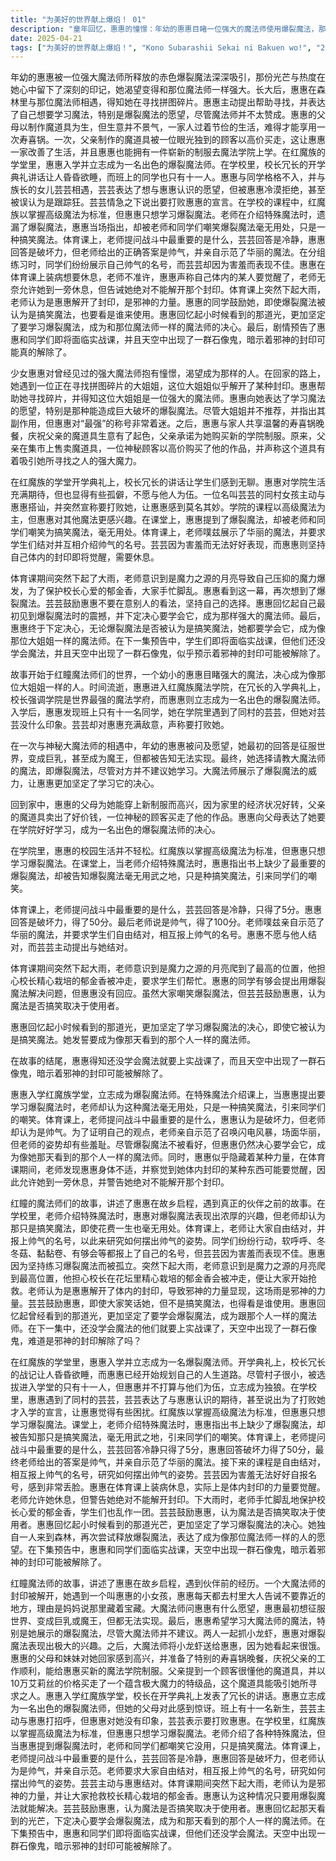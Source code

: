```yaml
---
title: "为美好的世界献上爆焰！ 01"
description: "童年回忆，惠惠的憧憬：年幼的惠惠目睹一位强大的魔法师使用爆裂魔法，那份光芒与热度深深烙印在她心中，立志要成为像她一样的人。童年回忆，与魔法师的相遇：惠惠在森林中遇到那位魔法师，她正在寻找拼图碎片。惠惠提出学习魔法的愿望，特别是爆裂魔法，尽管魔法师并不建议。红魔族的家庭，温馨的家庭：惠惠回到家中，家人为她准备了丰盛的寿喜锅晚餐，庆祝父亲的魔道具生意有所进展，并承诺为惠惠购买新的学院制服。红魔族的家庭，父亲的魔道具生意：惠惠的父亲在集市上售卖魔道具，一位神秘顾客以高价购买了他的作品，称其蕴含着强大的魔力，能吸引她所寻找之人。魔法学院的入学，入学典礼：惠惠进入红魔族魔法学院，校长发表冗长的讲话，强调学院是世界最强的魔法学府。惠惠立志成为一名出色的爆裂魔法师。魔法学院的入学，同学：惠惠的同学只有十一人，她在学院里遇到了同村的芸芸，芸芸声称要打败惠惠。惠惠开始了在赤色牢笼的校园生活。学院生活，爆裂魔法的争议：在特殊魔法介绍课上，惠惠提出学习爆裂魔法，但老师认为它毫无用武之地，只是搞笑魔法，引来同学们的嘲笑。学院生活，体育课：体育课上，老师提问战斗中最重要的是什么，惠惠回答是破坏力，但老师认为是帅气。老师示范了召唤闪电风暴，场面华丽但有些羞耻。结对练习与突发事件，结对练习：体育课进行结对练习，同学们纷纷报上帅气的名号。芸芸因为害羞而表现不佳。惠惠因为坚持练习爆裂魔法而被孤立。结对练习与突发事件，突如其来的大雨：突然下起大雨，老师意识到是魔力之源的月亮爬到最高位置。为了保护校长花坛里的郁金香，大家开始抢救。老师认为是惠惠解开了体内的封印，导致邪神的力量显现。惠惠的决心，芸芸的鼓励：芸芸鼓励惠惠，认为魔法是否搞笑取决于使用者。惠惠回忆起小时候看到的那道光芒，更加坚定了学习爆裂魔法的决心。惠惠的决心，再次施放爆裂魔法：惠惠独自一人来到森林，再次尝试释放爆裂魔法，表达了成为像那位魔法师一样的人的愿望。下集预告，实战课的危机：下集预告中，同学们即将面临实战课，但他们还没学会魔法。天空中出现一群石像鬼，暗示邪神的封印可能被解除了。"
date: 2025-04-21
tags: ["为美好的世界献上爆焰！", "Kono Subarashii Sekai ni Bakuen wo!", "202304"]
---
```


年幼的惠惠被一位强大魔法师所释放的赤色爆裂魔法深深吸引，那份光芒与热度在她心中留下了深刻的印记，她渴望变得和那位魔法师一样强大。长大后，惠惠在森林里与那位魔法师相遇，得知她在寻找拼图碎片。惠惠主动提出帮助寻找，并表达了自己想要学习魔法，特别是爆裂魔法的愿望，尽管魔法师并不太赞成。惠惠的父母以制作魔道具为生，但生意并不景气，一家人过着节俭的生活，难得才能享用一次寿喜锅。一次，父亲制作的魔道具被一位眼光独到的顾客以高价买走，这让惠惠一家改善了生活，并且惠惠也能拥有一件崭新的制服去魔法学院上学。在红魔族的学堂里，惠惠入学并立志成为一名出色的爆裂魔法师。在学校里，校长冗长的开学典礼讲话让人昏昏欲睡，而班上的同学也只有十一人。惠惠与同学格格不入，并与族长的女儿芸芸相遇，芸芸表达了想与惠惠认识的愿望，但被惠惠冷漠拒绝，甚至被误认为是跟踪狂。芸芸情急之下说出要打败惠惠的宣言。在学校的课程中，红魔族以掌握高级魔法为标准，但惠惠只想学习爆裂魔法。老师在介绍特殊魔法时，遗漏了爆裂魔法，惠惠当场指出，却被老师和同学们嘲笑爆裂魔法毫无用处，只是一种搞笑魔法。体育课上，老师提问战斗中最重要的是什么，芸芸回答是冷静，惠惠回答是破坏力，但老师给出的正确答案是帅气，并亲自示范了华丽的魔法。在分组练习时，同学们纷纷展示自己帅气的名号，而芸芸却因为害羞而表现不佳。惠惠在体育课上装病想要休息，老师不准许，惠惠声称自己体内的某人要觉醒了，老师无奈允许她到一旁休息，但告诫她绝对不能解开那个封印。体育课上突然下起大雨，老师认为是惠惠解开了封印，是邪神的力量。惠惠的同学鼓励她，即使爆裂魔法被认为是搞笑魔法，也要看是谁来使用。惠惠回忆起小时候看到的那道光，更加坚定了要学习爆裂魔法，成为和那位魔法师一样的魔法师的决心。最后，剧情预告了惠惠和同学们即将面临实战课，并且天空中出现了一群石像鬼，暗示着邪神的封印可能真的解除了。

少女惠惠对曾经见过的强大魔法师抱有憧憬，渴望成为那样的人。在回家的路上，她遇到一位正在寻找拼图碎片的大姐姐，这位大姐姐似乎解开了某种封印。惠惠帮助她寻找碎片，并得知这位大姐姐是一位强大的魔法师。惠惠向她表达了学习魔法的愿望，特别是那种能造成巨大破坏的爆裂魔法。尽管大姐姐并不推荐，并指出其副作用，但惠惠对“最强”的称号非常着迷。之后，惠惠与家人共享温馨的寿喜锅晚餐，庆祝父亲的魔道具生意有了起色，父亲承诺为她购买新的学院制服。原来，父亲在集市上售卖魔道具，一位神秘顾客以高价购买了他的作品，并声称这个道具有着吸引她所寻找之人的强大魔力。

在红魔族的学堂开学典礼上，校长冗长的讲话让学生们感到无聊。惠惠对学院生活充满期待，但也显得有些孤僻，不愿与他人为伍。一位名叫芸芸的同村女孩主动与惠惠搭讪，并突然宣称要打败她，让惠惠感到莫名其妙。学院的课程以高级魔法为主，但惠惠对其他魔法更感兴趣。在课堂上，惠惠提到了爆裂魔法，却被老师和同学们嘲笑为搞笑魔法，毫无用处。体育课上，老师噗兹展示了华丽的魔法，并要求学生们结对并互相介绍帅气的名号。芸芸因为害羞而无法好好表现，而惠惠则坚持自己体内的封印即将觉醒，需要休息。

体育课期间突然下起了大雨，老师意识到是魔力之源的月亮导致自己压抑的魔力爆发，为了保护校长心爱的郁金香，大家手忙脚乱。惠惠看到这一幕，再次想到了爆裂魔法。芸芸鼓励惠惠不要在意别人的看法，坚持自己的选择。惠惠回忆起自己最初见到爆裂魔法时的震撼，并下定决心要学会它，成为那样强大的魔法师。最后，惠惠终于下定决心，无论爆裂魔法是否被认为是搞笑魔法，她都要学会它，成为像那位大姐姐一样的魔法师。在下一集预告中，学生们即将面临实战课，但他们还没学会魔法，并且天空中出现了一群石像鬼，似乎预示着邪神的封印可能被解除了。

故事开始于红瞳魔法师们的世界，一个幼小的惠惠目睹强大的魔法，决心成为像那位大姐姐一样的人。时间流逝，惠惠进入红魔族魔法学院，在冗长的入学典礼上，校长强调学院是世界最强的魔法学府，而惠惠则立志成为一名出色的爆裂魔法师。入学后，惠惠发现班上只有十一名同学，她在学院里遇到了同村的芸芸，但她对芸芸没什么印象。芸芸却对惠惠充满敌意，声称要打败她。

在一次与神秘大魔法师的相遇中，年幼的惠惠被问及愿望，她最初的回答是征服世界，变成巨乳，甚至成为魔王，但都被告知无法实现。最终，她选择请教大魔法师的魔法，即爆裂魔法，尽管对方并不建议她学习。大魔法师展示了爆裂魔法的威力，让惠惠更加坚定了学习它的决心。

回到家中，惠惠的父母为她能穿上新制服而高兴，因为家里的经济状况好转，父亲的魔道具卖出了好价钱，一位神秘的顾客买走了他的作品。惠惠向父母表达了她要在学院好好学习，成为一名出色的爆裂魔法师的决心。

在学院里，惠惠的校园生活并不轻松。红魔族以掌握高级魔法为标准，但惠惠只想学习爆裂魔法。在课堂上，当老师介绍特殊魔法时，惠惠指出书上缺少了最重要的爆裂魔法，却被告知爆裂魔法毫无用武之地，只是种搞笑魔法，引来同学们的嘲笑。

体育课上，老师提问战斗中最重要的是什么，芸芸回答是冷静，只得了5分。惠惠回答是破坏力，得了50分。最后老师说是帅气，得了100分。老师噗兹亲自示范了华丽的魔法，并要求学生们自由结对，相互报上帅气的名号。惠惠不愿与他人结对，而芸芸主动提出与她结对。

体育课期间突然下起大雨，老师意识到是魔力之源的月亮爬到了最高的位置，他担心校长精心栽培的郁金香被冲走，要求学生们帮忙。惠惠的同学有够会提出用爆裂魔法解决问题，但惠惠没有回应。虽然大家嘲笑爆裂魔法，但芸芸鼓励惠惠，认为魔法是否搞笑取决于使用者。

惠惠回忆起小时候看到的那道光，更加坚定了学习爆裂魔法的决心，即使它被认为是搞笑魔法。她发誓要成为像那天看到的那个人一样的魔法师。

在故事的结尾，惠惠得知还没学会魔法就要上实战课了，而且天空中出现了一群石像鬼，暗示着邪神的封印可能被解除了。

惠惠入学红魔族学堂，立志成为爆裂魔法师。在特殊魔法介绍课上，当惠惠提出要学习爆裂魔法时，老师却认为这种魔法毫无用处，只是一种搞笑魔法，引来同学们的嘲笑。体育课上，老师提问战斗中最重要的是什么，惠惠认为是破坏力，但老师却认为是帅气。为了证明自己的观点，老师亲自示范了召唤闪电风暴，场面华丽，但老师的姿势却有些羞耻。尽管爆裂魔法不被看好，但惠惠仍然决心要学会它，成为像她那天看到的那个人一样的魔法师。同时，惠惠似乎隐藏着某种力量，在体育课期间，老师发现惠惠身体不适，并察觉到她体内封印的某种东西可能要觉醒，因此允许她到一旁休息，并警告她绝对不能解开那个封印。

红瞳的魔法师们的故事，讲述了惠惠在故乡启程，遇到真正的伙伴之前的故事。在学校里，老师介绍特殊魔法时，惠惠对爆裂魔法表现出浓厚的兴趣，但老师却认为那只是搞笑魔法，即使花费一生也毫无用处。体育课上，老师让大家自由结对，并报上帅气的名号，以此来研究如何摆出帅气的姿势。同学们纷纷行动，软呼呼、冬冬菇、黏黏卷、有够会等都报上了自己的名号，但芸芸因为害羞而表现不佳。惠惠因为坚持练习爆裂魔法而被孤立。突然下起大雨，老师意识到是魔力之源的月亮爬到最高位置，他担心校长在花坛里精心栽培的郁金香会被冲走，便让大家开始抢救。老师认为是惠惠解开了体内的封印，导致邪神的力量显现，这场雨是邪神的力量。芸芸鼓励惠惠，即使大家笑话她，但不是搞笑魔法，也得看是谁使用。惠惠回忆起曾经看到的那道光，更加坚定了要学会爆裂魔法，成为跟那个人一样的魔法师。在下一集中，还没学会魔法的他们就要上实战课了，天空中出现了一群石像鬼，难道是邪神的封印解除了吗？

在红魔族的学堂里，惠惠入学并立志成为一名爆裂魔法师。开学典礼上，校长冗长的战记让人昏昏欲睡，而惠惠已经开始规划自己的人生道路。尽管村子很小，被选拔进入学堂的只有十一人，但惠惠并不打算与他们为伍，立志成为独狼。在学校里，惠惠遇到了同村的芸芸，芸芸表达了与惠惠认识的期待，甚至说出为了打败她才入学的宣言，让惠惠觉得有些困扰。红魔族以掌握高级魔法为标准，但惠惠只想学习爆裂魔法。课堂上，老师介绍特殊魔法时，惠惠指出书上缺少了爆裂魔法，却被告知那只是搞笑魔法，毫无用武之地，引来同学们的嘲笑。体育课上，老师提问战斗中最重要的是什么，芸芸回答冷静只得了5分，惠惠回答破坏力得了50分，最终老师给出的答案是帅气，并亲自示范了华丽的魔法。接下来的课程是自由结对，相互报上帅气的名号，研究如何摆出帅气的姿势。芸芸因为害羞无法好好自报名号，感到非常丢脸。惠惠在体育课上装病休息，实际上是体内封印的力量要觉醒。老师允许她休息，但警告她绝对不能解开封印。下大雨时，老师手忙脚乱地保护校长心爱的郁金香，学生们也乱作一团。芸芸鼓励惠惠，认为魔法是否搞笑取决于使用者。惠惠回忆起小时候看到的那道光芒，更加坚定了学习爆裂魔法的决心。她独自一人来到森林，再次尝试释放爆裂魔法，表达了成为像那位魔法师一样的人的愿望。在下集预告中，惠惠和同学们面临实战课，天空中出现一群石像鬼，暗示着邪神的封印可能被解除了。

红瞳魔法师的故事，讲述了惠惠在故乡启程，遇到伙伴前的经历。一个大魔法师的封印被解开，她遇到一个叫惠惠的小女孩，惠惠每天都去村里大人告诫不要靠近的地方，理由是妈妈说那里藏着宝藏。大魔法师问惠惠有什么愿望，惠惠最初想征服世界、变成巨乳或魔王，但都无法实现。最后，惠惠希望学习大魔法师的魔法，特别是她展示的爆裂魔法，尽管大魔法师并不建议。两人一起抓小龙虾，惠惠对爆裂魔法表现出极大的兴趣。之后，大魔法师将小龙虾送给惠惠，因为她看起来很饿。惠惠的父母和妹妹对她回家感到高兴，并准备了特别的寿喜锅晚餐，庆祝父亲的工作顺利，能给惠惠买新的魔法学院制服。父亲提到一个顾客很懂他的魔道具，并以10万艾莉丝的价格买走了一个蕴含极大魔力的特级品，这个魔道具能吸引她所寻求之人。惠惠入学红魔族学堂，校长在开学典礼上发表了冗长的讲话。惠惠立志成为一名出色的爆裂魔法师，但她的父母对此感到惊讶。班上有十一名新生，芸芸主动与惠惠打招呼，但惠惠对她没有印象，芸芸表示要打败惠惠。在学校里，红魔族以掌握高级魔法为标准，但惠惠只想学习爆裂魔法。老师介绍了各种特殊魔法，但当惠惠提到爆裂魔法时，老师和同学们都嘲笑它没用，只是搞笑魔法。体育课上，老师提问战斗中最重要的是什么，芸芸回答是冷静，惠惠回答是破坏力，但老师认为是帅气，并亲自示范。老师要求大家自由结对，相互报上帅气的名号，研究如何摆出帅气的姿势。芸芸主动与惠惠结对。体育课期间突然下起大雨，老师认为是邪神的力量，并让大家抢救校长精心栽培的郁金香。惠惠认为这种情况只要用爆裂魔法就能解决。芸芸鼓励惠惠，认为魔法是否搞笑取决于使用者。惠惠回忆起那天看到的光芒，下定决心要学会爆裂魔法，成为和那天看到的那个人一样的魔法师。在下集预告中，惠惠和同学们即将面临实战课，但他们还没学会魔法。天空中出现一群石像鬼，暗示邪神的封印可能被解除了。